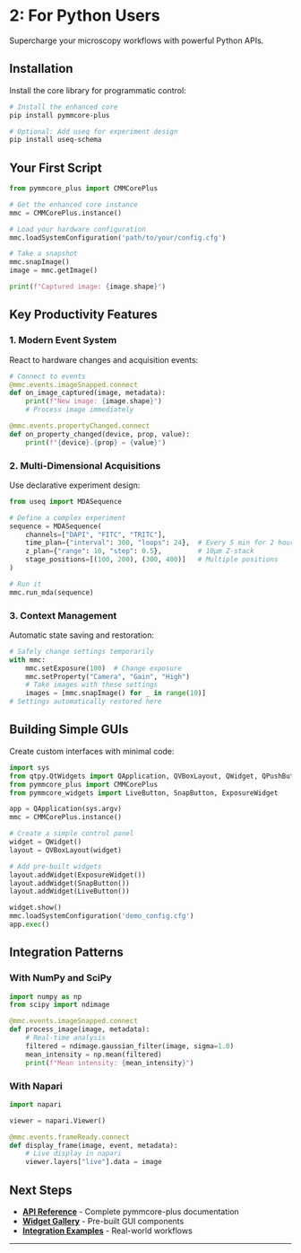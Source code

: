 
# 2: For Python Users

Supercharge your microscopy workflows with powerful Python APIs.

## Installation

Install the core library for programmatic control:

```bash
# Install the enhanced core
pip install pymmcore-plus

# Optional: Add useq for experiment design
pip install useq-schema
```

## Your First Script

```python
from pymmcore_plus import CMMCorePlus

# Get the enhanced core instance
mmc = CMMCorePlus.instance()

# Load your hardware configuration
mmc.loadSystemConfiguration('path/to/your/config.cfg')

# Take a snapshot
mmc.snapImage()
image = mmc.getImage()

print(f"Captured image: {image.shape}")
```

## Key Productivity Features

### 1. **Modern Event System**

React to hardware changes and acquisition events:

```python
# Connect to events
@mmc.events.imageSnapped.connect
def on_image_captured(image, metadata):
    print(f"New image: {image.shape}")
    # Process image immediately

@mmc.events.propertyChanged.connect  
def on_property_changed(device, prop, value):
    print(f"{device}.{prop} = {value}")
```

### 2. **Multi-Dimensional Acquisitions**

Use declarative experiment design:

```python
from useq import MDASequence

# Define a complex experiment
sequence = MDASequence(
    channels=["DAPI", "FITC", "TRITC"],
    time_plan={"interval": 300, "loops": 24},  # Every 5 min for 2 hours
    z_plan={"range": 10, "step": 0.5},         # 10μm Z-stack
    stage_positions=[(100, 200), (300, 400)]   # Multiple positions
)

# Run it
mmc.run_mda(sequence)
```

### 3. **Context Management**

Automatic state saving and restoration:

```python
# Safely change settings temporarily
with mmc:
    mmc.setExposure(100)  # Change exposure
    mmc.setProperty("Camera", "Gain", "High")
    # Take images with these settings
    images = [mmc.snapImage() for _ in range(10)]
# Settings automatically restored here
```

## Building Simple GUIs

Create custom interfaces with minimal code:

```python
import sys
from qtpy.QtWidgets import QApplication, QVBoxLayout, QWidget, QPushButton
from pymmcore_plus import CMMCorePlus
from pymmcore_widgets import LiveButton, SnapButton, ExposureWidget

app = QApplication(sys.argv)
mmc = CMMCorePlus.instance()

# Create a simple control panel
widget = QWidget()
layout = QVBoxLayout(widget)

# Add pre-built widgets
layout.addWidget(ExposureWidget())
layout.addWidget(SnapButton())
layout.addWidget(LiveButton())

widget.show()
mmc.loadSystemConfiguration('demo_config.cfg')
app.exec()
```

## Integration Patterns

### With NumPy and SciPy

```python
import numpy as np
from scipy import ndimage

@mmc.events.imageSnapped.connect
def process_image(image, metadata):
    # Real-time analysis
    filtered = ndimage.gaussian_filter(image, sigma=1.0)
    mean_intensity = np.mean(filtered)
    print(f"Mean intensity: {mean_intensity}")
```

### With Napari

```python
import napari

viewer = napari.Viewer()

@mmc.events.frameReady.connect  
def display_frame(image, event, metadata):
    # Live display in napari
    viewer.layers["live"].data = image
```

## Next Steps

- **[API Reference](api/core.md)** - Complete pymmcore-plus documentation
- **[Widget Gallery](widgets/gallery.md)** - Pre-built GUI components
- **[Integration Examples](examples/)** - Real-world workflows

---

